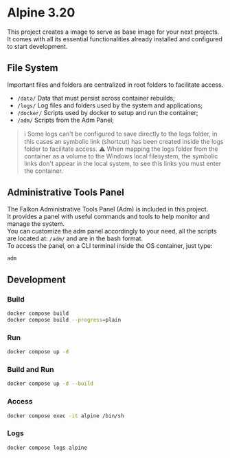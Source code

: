 # Alpine 3.20
This project creates a image to serve as base image for your next projects.  
It comes with all its essential functionalities already installed and configured to start development.  


## File System
Important files and folders are centralized in root folders to facilitate access.  
- `/data/` Data that must persist across container rebuilds;
- `/logs/` Log files and folders used by the system and applications;
- `/docker/` Scripts used by docker to setup and run the container;
- `/adm/` Scripts from the Adm Panel;
> :information_source: Some logs can't be configured to save directly to the logs folder, in this cases an symbolic link (shortcut) has been created inside the logs folder to facilitate access.
> :warning: When mapping the logs folder from the container as a volume to the Windows local filesystem, the symbolic links don't appear in the local system, to see this links you must enter the container.

## Administrative Tools Panel
The Falkon Administrative Tools Panel (Adm) is included in this project.  
It provides a panel with useful commands and tools to help monitor and manage the system.  
You can customize the adm panel accordingly to your need, all the scripts are located at: `/adm/` and are in the bash format.  
To access the panel, on a CLI terminal inside the OS container, just type:  
```bash
adm
```

## Development
### Build
```bash
docker compose build
docker compose build --progress=plain
```
### Run
```bash
docker compose up -d
```
### Build and Run
```bash
docker compose up -d --build
```
### Access
```bash
docker compose exec -it alpine /bin/sh
```
### Logs
```bash
docker compose logs alpine
```
